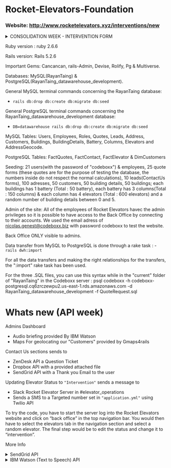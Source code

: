 # Rocket-Elevators-Foundation
### Website: http://www.rocketelevators.xyz/interventions/new

<Details>
<summary>CONSOLIDATION WEEK - INTERVENTION FORM</summary>

### What is new?

A way to manage interventions which includes a new form at /interventions/new and a new MySQL table where submissions are saved to. Only employees can access the form.

### How to use

You can go to the website (link above) and login with your email using password: 'codeboxx', or use 'nicolas.genest@codeboxx.biz' with password 'codeboxx'.

### Notes
Please note NOT ALL CUSTOMERS HAVE A BUILDING. If you come across a customer with no buildings to select, it means they don't have a service contract with us, or are late with their service bill. In which case, please select another customer with buildings to see the cascading effect.

####form preview:
![](https://public.boxcloud.com/api/2.0/internal_files/833850252614/versions/893957652614/representations/png_paged_2048x2048/content/1.png?access_token=1!JY4h7H8p_dU-esrLHumUofQ9PA26Zgw53zemoe2mgPriB0feQPliKoIGeMvhbVlD_vx6ARBVkeaY5Us-opSZPEWSn0CdRwrYbknNF347cwabt4hS1ri0HpXM17v3szwv7O7M4krtveBzSH5vyklKv_lMSksRxNcP8Vjdwo3b63ZgfFJIzoKG3Y2EwbpZbTlDp9Ea15uPriAil1Orn6B1RtLy5aqfPkuUB1mU0_6QMC_7S-peg1gGrUdd1Z_TFxA435ftUE-PQ1ARWSGkbk8lwI54Y8_UYthGxVhVjqH5qbyJukYcxvdwXtCqDOwTHexHaBLAYUrh4vjecyogpFyu3oy6ghxXdqYISP5oU0uNdUv1VJe76Qmg74CkMJmUtj_EWzTH4bFFAxa99LBaerQ3zQxkR6MKroU90XsMWCUkL3BJJF8EfDBdLUr88Td9OeenhkbDHw2n-4vYQ9JsolHg7ZC1D349hCYdZZsQ85ShPa6NheUXq1FRHwIpyUt3m_Z3yZ3tPlmJ22Dqph2hUtAYF5MwMYf4A-ZTAIkj9o9TOYJBdzQ_ft6vAmPBnzYJ7bI.&shared_link=https%3A%2F%2Fapp.box.com%2Fs%2Fmhzt78crgyjcqg96b166inf8rt07vvc2&box_client_name=box-content-preview&box_client_version=2.75.0)

![](https://public.boxcloud.com/api/2.0/internal_files/833850589383/versions/893958026583/representations/png_paged_2048x2048/content/1.png?access_token=1!_Rr9hvrAxZLP9SvPsNVPI2749ovA0-m9pmG4EMo8gTa3s92rU4JSQM3saNrKdTNvuvV8A_f6BohRJBKesQ3jxqjxqeWlff2VknndcFdZYepleiW44JK5uR9tvLw2vHeDIfr3L9tmyAbitMZrD18XHLq3TVHUXyrGuRq2gF4ZFMwKs1tebHQSICmbvEXznY3V5in8BP72t7iXGRJId-1kTAt7389K6rpPh7da138d59fTFHeyWA9KujNU2YuUL2zV3uiS8QFQRMlhLKg5TORGpvQt9u_HAaZzuNpo8WagULG2jeOKjGLXzj-Q2MlQ7rdce_lHIHL-Rk8NpNkA7kkBGFxTvzoIob9zGHwtguwTMU1mKKXQVMlFBAThDuf9jmXy3-XXf0OGtvsM1AqmMPRWiNZde_0qjICQxipFFujo_WQzgG42p4TCT1rnPFkYYDVjYDpfScL5IBwZRBmlzKpHoRC6CcV7f_XBzg_cXJ5BDGDBA76i1v9gVE9MKpI-5mwidHwD7Opi--d7cTIgtKJT_XspcEHkg9gUOvl3hdXxANV9JxdlrlCS3jKqIWrn0L0.&shared_link=https%3A%2F%2Fapp.box.com%2Fs%2Fb7cd4p9udu2klkjrcdu2aqzwj9t5vr30&box_client_name=box-content-preview&box_client_version=2.75.0)

![](https://public.boxcloud.com/api/2.0/internal_files/833850183219/versions/893957595219/representations/png_paged_2048x2048/content/1.png?access_token=1!fFG2l20IjsBRPF71IRs57uUsOfhmGrZpg03q4gHvZfP2gLckPacX0_vI-j981ELTA_3HM1xcRwFdqmwGG27jz-DUBtc17sfEhRXYs9xaVrSOCWfklM4zIikxdEUSu3I3Ve-1ThC6tCr8HJxCmaDFMoKSeb3nBbXZl51juIBW3GISrKNBKfmw-zjmz1xdTeEVekcxa-EKbEEdBmeSnrLUkH02krFBZYje1wn-P0Co7fsyHXDG69kp8ba9oh-RmdWncrOIxHXi-Tn7GpNN0q27eoN-F-mXGlk_29tRvCLGmr-6i9fX6wlWADKzDARBgfKrGMyhrXJ1RBflJd7mizSAtpRSnF7x_4QxVKSqGVkTqcdle6HEIqW6xOArtIE9Xt4nHi-TeMV4Gw3cJz9no-NzdkiJqS9IatSoaCya7cA5iz9zgQcHid93Z0RY06OUgm6NYyqgNoQG5NaftLxM8HkFk7E2f7wEanyN3U8aw-8sT93J69VPwlkvZshVRtCXmoo9NLl72zuxc0PR1BOJwRNNISmo5QlS7PGIoBjLt87zzwFA1uK3V3u83hLPMx8O9Mo.&shared_link=https%3A%2F%2Fapp.box.com%2Fs%2F4knyseroyamwc1oikvn4d7s16t61nfgh&box_client_name=box-content-preview&box_client_version=2.75.0)

![](https://public.boxcloud.com/api/2.0/internal_files/833850104729/versions/893957485529/representations/png_paged_2048x2048/content/1.png?access_token=1!rwemmJVBd9CAwKP0WmrMEDwgnoqIMzXjwzPn7HeeP7A4ZrQMFv7s5Xj7AqkYVUuHrEolNcytOgdvBu8w1hd-sVH429Un-TQeyFDxFXnqCifr9jkfLrgOCXmBpb8xrXwXlkDHiHiqNfaYMLlClOQsBZAwGLnBNnljs_mbY4w0wvNDie5aYAg-v3SQguwTUyxqa-GKQt-wQy4dcH0M55hZ4D0xp2zgFXYi3rMNcwN-K5jctDv2OdIcjJUVTuRPrvNDsAdqZKlgOElDvp3uuJDJZsFF8xTOSmx8658P-5LRYKw3wbsVzMyxPrmQeEGiZ7BKHldkXX4pM9J_PYCr8YG9GGU8OpGtfnFscfLSXvMYXWJPWGh0FruNuIFBIecMPJtZfLFdBx4zNa41pdDwYoVZS3xxAfVElP24OmEtXLw_WYDxzBNFc8JYorMv96lMLHi53J_w6ywLjbJ-uNcxspuENwpxEkimD8wyxBIW5s4QfivbMW-KlPjJcOM4fZq-4OYOppjb2PQkU9e3EtOU-XZ7i2Y5bHGS7FozNYt0vQL5jeKiaSaLFiOqPRuzXmwZDFs.&shared_link=https%3A%2F%2Fapp.box.com%2Fs%2Flo84xhzaehvhwfank99k0unm18lngudq&box_client_name=box-content-preview&box_client_version=2.75.0)

![](https://public.boxcloud.com/api/2.0/internal_files/833845959192/versions/893953584792/representations/png_paged_2048x2048/content/1.png?access_token=1!A-nmCrOCbZQexKLkybYzD5cmHTFtB-p3MOmSPcfqKCRGUVPs-OMuAjfQQT3kJD7NNdUl0myNySnrqb28-vQfY_Yy49tmhQGqzX5iDbOocVCCwYg3DtfOmDS6AFX-6uruXwbfAZttg0BRXEqcUIPPgbX-mIm1aKUcXgIzuVKmoBrwZ_mEmuaVE0gdsbYT8wNPc6Dor_vV2vFhynF26_eYGMzkWEsMOSYVGlB-9gCo9m8iNAooz7PY9izeTHBKj8OQT1EbVBFPOkMM0RFmyhQsS-ZqqDgYw3OiAQNX7Byp4Myvgxom-DpI5DMdOuM0a-0tsJFWOBAX8Za-S2YdRA4v0MF1k2UIS_rIhvukXKdrDfHrOquInlkiipajj3yRH0tTj4NaZECmF6BV06mxzX5klpZYM0LE9b-zQL0sEO7LgVF5WH6SIq6VD4o-QIG1_vTl03DzyTP4U5ydvPjqh3wAIvXxL78ya0DbzvRFG9r-Pc8tdz1KpsQ0hEgMA4hvWJinFyDQ1AA5fWNJlSSOclGsWjJYImis8gDrY6xVMLkzzjYNUEKJBnGkLcpV2mPiKVw.&shared_link=https%3A%2F%2Fapp.box.com%2Fs%2Fyodrcgfa9ujycbnyt533axol1cl9p6ow&box_client_name=box-content-preview&box_client_version=2.75.0)

![](https://public.boxcloud.com/api/2.0/internal_files/833845571260/versions/893952910060/representations/png_paged_2048x2048/content/1.png?access_token=1!y6LTkFVWlZMHc96OdGpMnevETaZbcqpr3l65uYt4Gqu9iVsA6lquP3dUYJs7dUCGWDdWAUqpliyZfkAXwNbXGI-8PwVw6q06g4CfN_cw-f0dBzRQGLVcupGw7OqI-Zwhpwh2RJvRS4mqOFUktRHdYzs7tFy0jhRAH0pSopjIcyV6NzNJuiuXS_jVvwKR7twtwm1gPWPOIQQjarkB39kQKCBSzfTJqg6k0622KB78CECQzV7sKanB3A7w4w7wgm2IoX65bFMTnh7BHrarDQpQENfHBX-X2UKw1GYF8oZER6IuKVHYp1mTFyjIv0r9AX1gDUJf-H2YXGl6b7D9rhSXvLB6IabA_7uLDEe1ChNpuTgx4wtkol5haSUYiqTWSQu4s7L2J0anav845KtUIqijS-Prro0cRnQUZKufPAnsy-6Nck0TyTRNimy5ID5F1XlyW33cBvlHNoZ5toc3avrOIthDhMRHbm-UOQvcpKf7PU28Fau6c4QTI_MftcQjMcYBC8kPW4C36bSntyDSRfZoL2k_lOxEiA7wUV20WnP92lHghfI-Pz2FG1u6aYSZsF8.&shared_link=https%3A%2F%2Fapp.box.com%2Fs%2Firhd577z0ihv9rtj4roe03z3gtdfce9f&box_client_name=box-content-preview&box_client_version=2.75.0)

### New Gems installed and used

```bash
None
```
### Other Notes
Form previews were taken in local environment. Names of customers and their associated building/battery/column/elevator ids my be different than what's currently up.

----------------
</details>

Ruby version : ruby 2.6.6

Rails version: Rails 5.2.6

Important Gems: Cancancan, rails-Admin, Devise, Rolify, Pg & Multiverse.

Databases: MySQL(RayanTaing) & PostgreSQL(RayanTaing_datawarehouse_development).

General MySQL terminal commands concerning the RayanTaing database:
- ```rails db:drop db:create db:migrate db:seed```

General PostgreSQL terminal commands concerning the RayanTaing_datawarehouse_development database:
- ```DB=datawarehouse rails db:drop db:create db:migrate db:seed```

MySQL Tables: Users, Employees, Roles, Quotes, Leads, Address, Customers, Buildings, BuildingDetails,
Battery, Columns, Elevators and AddressGeocode.

PostgreSQL Tables: FactQuotes, FactContact, FactElevator & DimCustomers

Seeding: 21 users(with the password of "codeboxx") & employees, 25 quote forms (these quotes are for the purpose of testing the database, the numbers inside do not respect the normal calculations), 10 leads(ContactUs forms),
100 adresses, 50 customers, 50 building details, 50 buildings; each buildings has 1
battery  (Total : 50 battery), each battery has 3 columns(Total : 150 columns) & each column has 4
elevators (Total : 600 elevators) and a random number of building details between 0 and 5.

Admin of the site: All of the employees of Rocket Elevators havec the admin privileges so it is possible
to have access to the Back Office by connecting to their accounts. We used the email adress of nicolas.genest@codeboxx.biz with password codeboxx to test the website.

Back Office ONLY visible to admins.

Data transfer from MySQL to PostgreSQL is done through a rake task : - ```rails dwh:import```

For all the data transfers and making the right relationships for the transfers, the ":import" rake task
has been used.

For the three .SQL files, you can use this syntax while in the "current" folder of "RayanTaing" in the Codeboxx server : psql codeboxx -h codeboxx-postgresql.cq6zrczewpu2.us-east-1.rds.amazonaws.com -d RayanTaing_datawarehouse_development -f QuoteRequest.sql

# Whats new (API week)

Admins Dashboard
- Audio briefing provided By IBM Watson
- Maps For geolocating our "Customers" provided by Gmaps4rails

Contact Us sections sends to
- ZenDesk API a Question Ticket
- Dropbox API with a provided attached file
- SendGrid API with a Thank you Email to the user

Updating Elevator Status to ``"Intervention"`` sends a message to
- Slack Rocket Elevator Server in #elevator_operations
- Sends a SMS to a Targeted number set in ``"application.yml"`` using Twilio API

To try the code, you have to start the server log into the Rocket Elevators website and click on  “back office” in the top navigation bar. You would then have to select the elevators tab in the navigation section and select a random elevator. The final step would be to edit the status and change it to “intervention”.

More Info
<Details>
<summary>SendGrid API</summary>

### What is SendGrid?

SendGrid provides a cloud-based service that assists businesses with email delivery.

### How to use

Submit a contact form using your email address.

### New gems installed

```bash
gem 'sendgrid-ruby'
gem "figaro"
```

### Implementation
*app/controllers/leads_controller.rb*
```ruby
mail = Mail.new
mail.from = Email.new(email: 'rocketelevator312890+sendgrid@gmail.com')
personalization = Personalization.new
personalization.add_to(Email.new(email: @lead.Email))
#personalization.add_to(Email.new(email: params[:Email]))
personalization.add_dynamic_template_data({
    "FullName" => @lead.FullName,
    "ProjectName" => @lead.ProjectName
    })
mail.add_personalization(personalization)
mail.template_id = 'd-a1170dbad8924f9ba0f038014445e76b'

sg = SendGrid::API.new(api_key: ENV['SENDGRID_API_KEY'])
begin
  response = sg.client.mail._("send").post(request_body: mail.to_json)
rescue Exception => e
  puts e.message
end
puts response.status_code
puts response.body
#puts response.parsed_body
puts response.headers
```
*Email preview when someone submits a contact form*

![](https://uc8cb2b4ed7396b17340c665177b.previews.dropboxusercontent.com/p/thumb/ABPWglemUAyJeYg5R4wsWnEPWWyZ_R5Mf0D8LTUad5TP3QOxl0icFttmBloIHpUGQPAphIjaK80oy92F0HG-Owz85QGBEUkBrfYKy_b8JSDZJM4o_uLsoYAZ9co0hXEcciCGDakierbPbciD_1UkxiPUGeZAjGM39zl4he1F1jlkdX4NS5J0qnOLACS_6vPkzeKCNU-eeR9y5YYahxWaFGQf3GhM7FBiFwkEdn7pEKhsB7AMirT7iYIksp-110x5yNfY5eHzZWK4nCoj3AP3gFyiPv2MchbWSPoWaFycXvRL_o1UpHv2Dr3wOSHKFyYd3L-KEl2aZIsdYcxv-zJ49kzz-9WSj_IozXXDqFL7_y6Y49plbrYV3Pgkq56Ovs-Cd_ThA4HpOIv4UJIg7M8LsNEW/p.png)

### Notes
No notes.
</details>

<Details>
<summary>IBM Watson (Text to Speech) API</summary>

### What is IBM Watson (Text to Speech)?

It is an API cloud service that enables you to convert written text into natural-sounding audio in a variety of languages and voices within an existing application.

### How to use

Login to the backoffice with nicolas.genest@codeboxx.biz with password 'codeboxx', click on the 'Audio Brief' tab and click the button to play. Please wait 2-6 seconds for the audio to process and play after clicking the button.

### New gems installed

```bash
gem 'ibm_watson', '~> 2.1', '>= 2.1.1'
gem "figaro"
```

### Implementation
*app/controllers/watson_controller.rb*
```ruby
class WatsonController < ApplicationController
  require "ibm_watson"
  require "ibm_watson/text_to_speech_v1"
  include IBMWatson

  def refreshaudio
    ################## IBM WATSON ##################
    authenticator = IBMWatson::Authenticators::IamAuthenticator.new(
      apikey: ENV['TEXT_TO_SPEECH_APIKEY'],
    )
    text_to_speech = IBMWatson::TextToSpeechV1.new(
      authenticator: authenticator
    )
    text_to_speech.service_url = ENV['TEXT_TO_SPEECH_URL'] #/v1/workspaces/
    
    user = Employee.where(user_id: current_user.id).first

    greeting = "Greetings #{user.FirstName} #{user.LastName}. There are currently #{Elevator.count} elevators deployed in #{Building.count} buildings of your #{Customer.count} customers. Currently, #{Elevator.where.not(:Status => "on").count} elevators are not in Running Status and are being serviced. You currently have #{Quote.count} quotes awaiting processing. You currently have #{Lead.count} leads in your contact requests. #{Battery.count} are deployed across #{Address.distinct.count(:City)} cities."

    #puts JSON.pretty_generate(text_to_speech.list_voices.result)
    #File.open("app/assets/audio/watson.mp3", "wb") do |audio_file|
      response = text_to_speech.synthesize(
        text: greeting,
        accept: "audio/mp3",
        voice: "en-GB_JamesV3Voice"
      ).result
      send_data response
    #end
    ################## IBM WATSON ##################
  end

end
```
*lib/watson.rb*
```ruby
module RailsAdmin
  module Config
    module Actions
      class Watson < RailsAdmin::Config::Actions::Base
        RailsAdmin::Config::Actions.register(self)

        register_instance_option :root? do
          true
        end

        register_instance_option :breadcrumb_parent do
          nil
        end

        register_instance_option :route_fragment do
          'watson.html.erb'
        end

        register_instance_option :link_icon do
          'icon-play'
        end

        register_instance_option :statistics? do
          true
        end

      end
    end
  end
end
```
*config/locales/en.yml*
```yml
en:
  admin:
    actions:
      watson:
        title: "IBM Watson"
        menu: "Audio Brief"
        breadcrumb: "Audio Brief"
```

*app/views/rails_admin/main/watson.html.erb*
```javascript
<%= audio_tag "/watson/refreshaudio", class: "audio-play" %>
<p class="btn btn-primary audioButton">Play Briefing</p>

<%= javascript_tag "window._token = '#{form_authenticity_token}'" %>

<script>

    $(".audioButton").on("click", function() {
        $(".audio-play")[0].currentTime = 0;
        return $(".audio-play")[0].play();
    });
</script>
```
*config/routes,rb*
```ruby
get "/watson/refreshaudio", to: "watson#refreshaudio"
```


*Audio briefing in backend preview*
![](https://ucecc5d66f6dbfb17ccf6a128f94.previews.dropboxusercontent.com/p/thumb/ABMEkIJruupz7Z3agPjY-9q1NIijZGxo4fXJKRCGD6jlQSYpD0bso9CsbYeNgXPkj1W8lpC6DUEcbFTsuCxK2gvZe-dXzJAWR8M1Sfn-vgKfmV6VbZFlbK2BYoISFypcXiI_-QXxFTBTladbLfvhUftY1LTI7uKANnZzc7yWJ3zF-pznmPdc-7I9O65ccIOEiTfZot8sG8HxuySFbHdzBLajwkHiDrDcOHCQfzFDDg7Q4YSrG8G7wNHsmpo3rEgQGmUNLbXkjTlQsPzByleApsBJNr7ur5gkP7DOJYA2uu3QROCo6V5W7GeqF8r_reCSOJr6jgqDWfCL05oIRC1Q6UQszRwzD2nZD8but788KL-vduNfHzjozrmVTl7mMp4cqyqwS7O3xEGEtQWJSfXQloB_/p.png)

### Notes
After pressing the 'Play Briefing' button, give it 5 seconds to process and play. Also, after updating the count of a resource (leads, quotes, etc.), go back to the main 'Dashboard' then back to the audio tab and wait 30 seconds before playing the audio again for it to update with the new figures.
</details>
